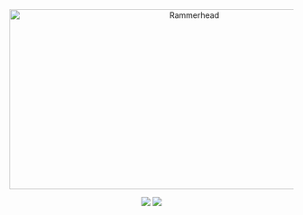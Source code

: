 <div align="center">
         
<img src="https://this-is-my.isellkids.store" alt="Rammerhead" width="640" height="320" />

<a href="" alt="Made with NodeJS"><img src="https://img.shields.io/badge/Made%20with-Node.JS-6DA55F?style=for-the-badge&logo=node.js&logoColor=white"></a>
<a href="https://github.com/amethystnetwork-dev/Rammerhead/graphs/contributors/" alt=""><img src="https://img.shields.io/github/contributors/amethystnetwork-dev/Rammerhead?style=for-the-badge"></a>

</div>
